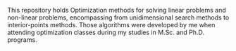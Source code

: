 This repository holds Optimization methods for solving linear problems and non-linear problems, encompassing from unidimensional search methods to interior-points methods. 
Those algorithms were developed by me when attending optimization classes during my studies in M.Sc. and Ph.D. programs.

